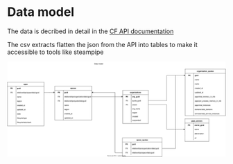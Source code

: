 # Data model

The data is decribed in detail in the [CF API documentation](http://v3-apidocs.cloudfoundry.org/version/3.122.0/index.html)

The csv extracts flatten the json from the API into tables to make it accessible to tools like steampipe  

![data model](datamodel.svg)

